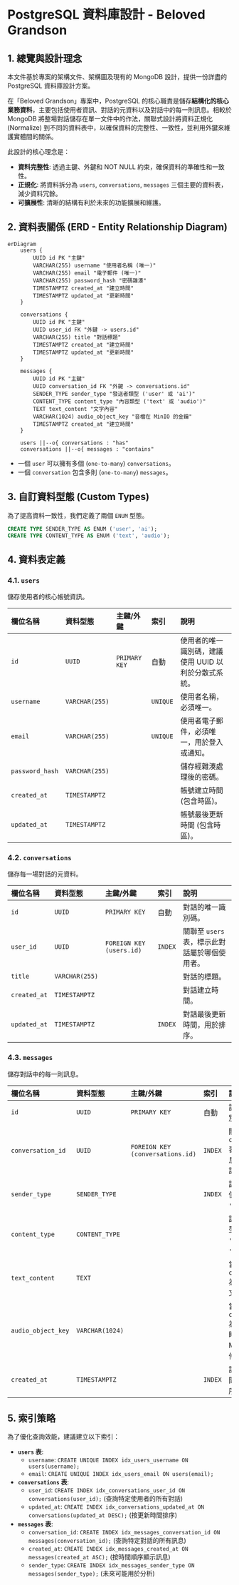 # PostgreSQL 資料庫設計 - Beloved Grandson

## 1. 總覽與設計理念

本文件基於專案的架構文件、架構圖及現有的 MongoDB 設計，提供一份詳盡的 PostgreSQL 資料庫設計方案。

在「Beloved Grandson」專案中，PostgreSQL 的核心職責是儲存**結構化的核心業務資料**，主要包括使用者資訊、對話的元資料以及對話中的每一則訊息。相較於 MongoDB 將整場對話儲存在單一文件中的作法，關聯式設計將資料正規化 (Normalize) 到不同的資料表中，以確保資料的完整性、一致性，並利用外鍵來維護實體間的關係。

此設計的核心理念是：
-   **資料完整性**: 透過主鍵、外鍵和 NOT NULL 約束，確保資料的準確性和一致性。
-   **正規化**: 將資料拆分為 `users`, `conversations`, `messages` 三個主要的資料表，減少資料冗餘。
-   **可擴展性**: 清晰的結構有利於未來的功能擴展和維護。

## 2. 資料表關係 (ERD - Entity Relationship Diagram)

```mermaid
erDiagram
    users {
        UUID id PK "主鍵"
        VARCHAR(255) username "使用者名稱 (唯一)"
        VARCHAR(255) email "電子郵件 (唯一)"
        VARCHAR(255) password_hash "密碼雜湊"
        TIMESTAMPTZ created_at "建立時間"
        TIMESTAMPTZ updated_at "更新時間"
    }

    conversations {
        UUID id PK "主鍵"
        UUID user_id FK "外鍵 -> users.id"
        VARCHAR(255) title "對話標題"
        TIMESTAMPTZ created_at "建立時間"
        TIMESTAMPTZ updated_at "更新時間"
    }

    messages {
        UUID id PK "主鍵"
        UUID conversation_id FK "外鍵 -> conversations.id"
        SENDER_TYPE sender_type "發送者類型 ('user' 或 'ai')"
        CONTENT_TYPE content_type "內容類型 ('text' 或 'audio')"
        TEXT text_content "文字內容"
        VARCHAR(1024) audio_object_key "音檔在 MinIO 的金鑰"
        TIMESTAMPTZ created_at "建立時間"
    }

    users ||--o{ conversations : "has"
    conversations ||--o{ messages : "contains"

```

-   一個 `user` 可以擁有多個 (`one-to-many`) `conversations`。
-   一個 `conversation` 包含多則 (`one-to-many`) `messages`。

## 3. 自訂資料型態 (Custom Types)

為了提高資料一致性，我們定義了兩個 `ENUM` 型態。

```sql
CREATE TYPE SENDER_TYPE AS ENUM ('user', 'ai');
CREATE TYPE CONTENT_TYPE AS ENUM ('text', 'audio');
```

## 4. 資料表定義

### 4.1. `users`

儲存使用者的核心帳號資訊。

| 欄位名稱 | 資料型態 | 主鍵/外鍵 | 索引 | 說明 |
| :--- | :--- | :--- | :--- | :--- |
| `id` | `UUID` | `PRIMARY KEY` | 自動 | 使用者的唯一識別碼，建議使用 UUID 以利於分散式系統。 |
| `username` | `VARCHAR(255)` | | `UNIQUE` | 使用者名稱，必須唯一。 |
| `email` | `VARCHAR(255)` | | `UNIQUE` | 使用者電子郵件，必須唯一，用於登入或通知。 |
| `password_hash`| `VARCHAR(255)` | | | 儲存經雜湊處理後的密碼。 |
| `created_at` | `TIMESTAMPTZ` | | | 帳號建立時間 (包含時區)。 |
| `updated_at` | `TIMESTAMPTZ` | | | 帳號最後更新時間 (包含時區)。 |

### 4.2. `conversations`

儲存每一場對話的元資料。

| 欄位名稱 | 資料型態 | 主鍵/外鍵 | 索引 | 說明 |
| :--- | :--- | :--- | :--- | :--- |
| `id` | `UUID` | `PRIMARY KEY` | 自動 | 對話的唯一識別碼。 |
| `user_id` | `UUID` | `FOREIGN KEY (users.id)` | `INDEX` | 關聯至 `users` 表，標示此對話屬於哪個使用者。 |
| `title` | `VARCHAR(255)` | | | 對話的標題。 |
| `created_at` | `TIMESTAMPTZ` | | | 對話建立時間。 |
| `updated_at` | `TIMESTAMPTZ` | | `INDEX` | 對話最後更新時間，用於排序。 |

### 4.3. `messages`

儲存對話中的每一則訊息。

| 欄位名稱 | 資料型態 | 主鍵/外鍵 | 索引 | 說明 |
| :--- | :--- | :--- | :--- | :--- |
| `id` | `UUID` | `PRIMARY KEY` | 自動 | 訊息的唯一識別碼。 |
| `conversation_id`| `UUID` | `FOREIGN KEY (conversations.id)` | `INDEX` | 關聯至 `conversations` 表，標示此訊息屬於哪場對話。 |
| `sender_type` | `SENDER_TYPE` | | `INDEX` | 訊息發送者，值為 `'user'` 或 `'ai'`。 |
| `content_type` | `CONTENT_TYPE`| | | 訊息內容的類型，值為 `'text'` 或 `'audio'`。 |
| `text_content` | `TEXT` | | | 當 `content_type` 為 `'text'` 時的文字內容。 |
| `audio_object_key`|`VARCHAR(1024)`| | | 當 `content_type` 為 `'audio'` 時，音檔在 MinIO 中的物件金鑰。 |
| `created_at` | `TIMESTAMPTZ` | | `INDEX` | 訊息建立時間，用於排序。 |

## 5. 索引策略

為了優化查詢效能，建議建立以下索引：

-   **`users` 表**:
    -   `username`: `CREATE UNIQUE INDEX idx_users_username ON users(username);`
    -   `email`: `CREATE UNIQUE INDEX idx_users_email ON users(email);`
-   **`conversations` 表**:
    -   `user_id`: `CREATE INDEX idx_conversations_user_id ON conversations(user_id);` (查詢特定使用者的所有對話)
    -   `updated_at`: `CREATE INDEX idx_conversations_updated_at ON conversations(updated_at DESC);` (按更新時間排序)
-   **`messages` 表**:
    -   `conversation_id`: `CREATE INDEX idx_messages_conversation_id ON messages(conversation_id);` (查詢特定對話的所有訊息)
    -   `created_at`: `CREATE INDEX idx_messages_created_at ON messages(created_at ASC);` (按時間順序顯示訊息)
    -   `sender_type`: `CREATE INDEX idx_messages_sender_type ON messages(sender_type);` (未來可能用於分析)
